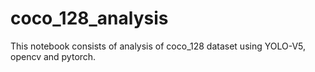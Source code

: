 # coco_128_analysis
This notebook consists of analysis of coco_128 dataset using YOLO-V5, opencv and pytorch.
